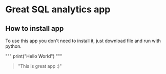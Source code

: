 # Great SQL analytics app

## How to install app

To use this app you don't need to install it, just download file and run with python.


"""
print("Hello World")
"""

> "This is great app :)"
